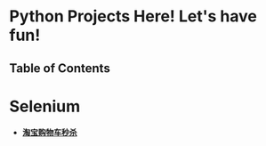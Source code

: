 # Python Projects Here! Let's have fun!

Table of Contents
-----------------

# Selenium
* <a href="https://github.com/Mucly/pyfun/tree/master/Selenium/%E6%B7%98%E5%AE%9D%E8%B4%AD%E7%89%A9%E8%BD%A6%E7%A7%92%E6%9D%80"><strong>淘宝购物车秒杀</strong></a>
